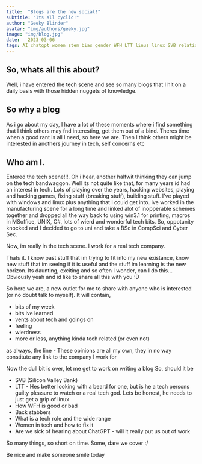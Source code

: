 ```yaml
---
title:  "Blogs are the new social!"
subtitle: "Its all cyclic!"
author: "Geeky Blinder"
avatar: "img/authors/geeky.jpg"
image: "img/blog.jpg"
date:   2023-03-06
tags: AI chatgpt women stem bias gender WFH LTT linus linux SVB relations
---
```


## So, whats all this about?
Well, i have entered the tech scene and see so many blogs that I hit on a daily basis with those hidden nuggets of knowledge. 

## So why a blog
As i go about my day, I have a lot of these moments where i find something that I think others may fnd interesting, get them out of a bind.
Theres time when a good rant is all I need, so here we are.
Then I think others might be interested in anothers journey in tech, self concerns etc

## Who am I.
Entered the tech scene!!!. Oh i hear, another halfwit thinking they can jump on the tech bandwaggon.
Well its not quite like that, for many years id had an interest in tech. Lots of playing over the years, hacking websites, playing and hacking games, fixing stuff (breaking stuff), building stuff.
I've played with windows and linux plus anything that I could get into. Ive worked in the manufacturing scene for a long time and linked alot of inopperable schemes together and dropped all the way back to using win3.1 for printing, macros in MSoffice, UNIX, C#, lots of wierd and wonderful tech bits.
So, oppotunity knocked and I decided to go to uni and take a BSc in CompSci and Cyber Sec.

Now, im really in the tech scene. I work for a real tech company.

Thats it. I know past stuff that im trying to fit into my new existance, know new stuff that im seeing if it is useful and the stuff im learning is the new horizon.
Its daunting, exciting and so often I wonder, can I do this... Obviously yeah and id like to share all this with you :D 

So here we are, a new outlet for me to share with anyone who is interested (or no doubt talk to myself).
It will contain, 
- bits of my week
- bits ive learned
- vents about tech and goings on
- feeling 
- wierdness
- more or less, anything kinda tech related (or even not)

as always, the line - These opinions are all my own, they in no way constitute any link to the company I work for

Now the dull bit is over, let me get to work on writing a blog
So, should it be 
- SVB (Silicon Valley Bank)
- LTT - Hes better looking with a beard for one, but is he a tech persons guilty pleasure to watch or a real tech god. Lets be honest, he needs to just get a grip of linux
- How WFH is good or bad
- Back stabbers
- What is a tech role and the wide range
- Women in tech and how to fix it
- Are we sick of hearing about ChatGPT - will it really put us out of work

So many things, so short on time.
Some, dare we cover :/ 

Be nice and make someone smile today